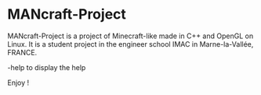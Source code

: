 MANcraft-Project
================

MANcraft-Project is a project of Minecraft-like made in C++ and OpenGL on Linux. It is a student project in the engineer school IMAC in Marne-la-Vallée, FRANCE.

-help to display the help

Enjoy !
